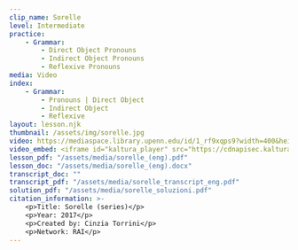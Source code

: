 ```yaml
---
clip_name: Sorelle
level: Intermediate
practice: 
    - Grammar: 
        - Direct Object Pronouns
        - Indirect Object Pronouns
        - Reflexive Pronouns
media: Video
index: 
    - Grammar: 
        - Pronouns | Direct Object
        - Indirect Object
        - Reflexive
layout: lesson.njk
thumbnail: /assets/img/sorelle.jpg
video: https://mediaspace.library.upenn.edu/id/1_rf9xqps9?width=400&height=285&playerId=52628472
video_embed: <iframe id="kaltura_player" src="https://cdnapisec.kaltura.com/p/1147242/sp/114724200/embedIframeJs/uiconf_id/9757771/partner_id/1147242?iframeembed=true&playerId=kaltura_player&entry_id=1_rf9xqps9&flashvars[streamerType]=auto&amp;flashvars[localizationCode]=en&amp;flashvars[sideBarContainer.plugin]=true&amp;flashvars[sideBarContainer.position]=left&amp;flashvars[sideBarContainer.clickToClose]=true&amp;flashvars[chapters.plugin]=true&amp;flashvars[chapters.layout]=vertical&amp;flashvars[chapters.thumbnailRotator]=false&amp;flashvars[streamSelector.plugin]=true&amp;flashvars[EmbedPlayer.SpinnerTarget]=videoHolder&amp;flashvars[dualScreen.plugin]=true&amp;flashvars[Kaltura.addCrossoriginToIframe]=true&amp;&wid=1_0fxka8dn" width="400" height="285" allowfullscreen webkitallowfullscreen mozAllowFullScreen allow="autoplay *; fullscreen *; encrypted-media *" sandbox="allow-downloads allow-forms allow-same-origin allow-scripts allow-top-navigation allow-pointer-lock allow-popups allow-modals allow-orientation-lock allow-popups-to-escape-sandbox allow-presentation allow-top-navigation-by-user-activation" frameborder="0" title="sorelle_pronomi"></iframe>
lesson_pdf: "/assets/media/sorelle_(eng).pdf"
lesson_doc: "/assets/media/sorelle_(eng).docx"
transcript_doc: ""
transcript_pdf: "/assets/media/sorelle_transcript_eng.pdf"
solution_pdf: "/assets/media/sorelle_soluzioni.pdf"
citation_information: >- 
    <p>Title: Sorelle (series)</p>
    <p>Year: 2017</p>
    <p>Created by: Cinzia Torrini</p>
    <p>Network: RAI</p>
---
```


